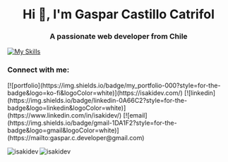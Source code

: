 <h1 align="center">Hi 👋, I'm Gaspar Castillo Catrifol</h1>
<h3 align="center">A passionate web developer from Chile</h3>

[![My Skills](https://skillicons.dev/icons?i=nodejs,nestjs,ts,react,redux,tailwind,mongo,mysql,postgres,git,docker)](https://skillicons.dev)

<h3 align="left">Connect with me:</h3>
[![portfolio](https://img.shields.io/badge/my_portfolio-000?style=for-the-badge&logo=ko-fi&logoColor=white)](https://isakidev.com/)
[![linkedin](https://img.shields.io/badge/linkedin-0A66C2?style=for-the-badge&logo=linkedin&logoColor=white)](https://www.linkedin.com/in/isakidev/)
[![email](https://img.shields.io/badge/gmail-1DA1F2?style=for-the-badge&logo=gmail&logoColor=white)](https://mailto:gaspar.c.developer@gmail.com)

<p><img align="left" src="https://github-readme-stats.vercel.app/api/top-langs?username=isakidev&show_icons=true&locale=en&layout=compact" alt="isakidev" /></p>

<p><img align="center" src="https://github-readme-streak-stats.herokuapp.com/?user=isakidev&" alt="isakidev" /></p>
